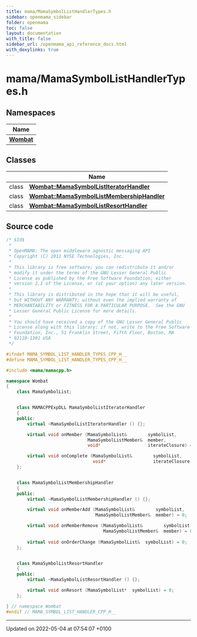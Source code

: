 ```yaml
---
title: mama/MamaSymbolListHandlerTypes.h
sidebar: openmama_sidebar
folder: openmama
toc: false
layout: documentation
with_title: false
sidebar_url: /openmama_api_reference_docs.html
with_doxylinks: true
---
```


# mama/MamaSymbolListHandlerTypes.h



## Namespaces

| Name           |
| -------------- |
| **[Wombat](namespaceWombat.html)**  |

## Classes

|                | Name           |
| -------------- | -------------- |
| class | **[Wombat::MamaSymbolListIteratorHandler](classWombat_1_1MamaSymbolListIteratorHandler.html)**  |
| class | **[Wombat::MamaSymbolListMembershipHandler](classWombat_1_1MamaSymbolListMembershipHandler.html)**  |
| class | **[Wombat::MamaSymbolListResortHandler](classWombat_1_1MamaSymbolListResortHandler.html)**  |




## Source code

```cpp
/* $Id$
 *
 * OpenMAMA: The open middleware agnostic messaging API
 * Copyright (C) 2011 NYSE Technologies, Inc.
 *
 * This library is free software; you can redistribute it and/or
 * modify it under the terms of the GNU Lesser General Public
 * License as published by the Free Software Foundation; either
 * version 2.1 of the License, or (at your option) any later version.
 *
 * This library is distributed in the hope that it will be useful,
 * but WITHOUT ANY WARRANTY; without even the implied warranty of
 * MERCHANTABILITY or FITNESS FOR A PARTICULAR PURPOSE.  See the GNU
 * Lesser General Public License for more details.
 *
 * You should have received a copy of the GNU Lesser General Public
 * License along with this library; if not, write to the Free Software
 * Foundation, Inc., 51 Franklin Street, Fifth Floor, Boston, MA
 * 02110-1301 USA
 */

#ifndef MAMA_SYMBOL_LIST_HANDLER_TYPES_CPP_H__
#define MAMA_SYMBOL_LIST_HANDLER_TYPES_CPP_H__

#include <mama/mamacpp.h>

namespace Wombat 
{
    class MamaSymbolList;


    class MAMACPPExpDLL MamaSymbolListIteratorHandler
    {
    public:
        virtual ~MamaSymbolListIteratorHandler () {};

        virtual void onMember (MamaSymbolList&        symbolList,
                               MamaSymbolListMember&  member,
                               void*                  iterateClosure) = 0;

        virtual void onComplete (MamaSymbolList&        symbolList,
                                 void*                  iterateClosure) {}
    };


    class MamaSymbolListMembershipHandler
    {
    public:
        virtual ~MamaSymbolListMembershipHandler () {};

        virtual void onMemberAdd (MamaSymbolList&        symbolList,
                                  MamaSymbolListMember&  member) = 0;

        virtual void onMemberRemove (MamaSymbolList&        symbolList,
                                     MamaSymbolListMember&  member) = 0;
        
        virtual void onOrderChange (MamaSymbolList&  symbolList) = 0;
    };


    class MamaSymbolListResortHandler
    {
    public:
        virtual ~MamaSymbolListResortHandler () {};

        virtual void onResort (MamaSymbolList*  symbolList) = 0;
    };

} // namespace Wombat
#endif // MAMA_SYMBOL_LIST_HANDLER_CPP_H__
```


-------------------------------

Updated on 2022-05-04 at 07:54:07 +0100
